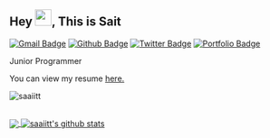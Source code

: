 ## Hey <img src="https://github.com/TheDudeThatCode/TheDudeThatCode/blob/master/Assets/Hi.gif" width="29px">, This is Sait
[![Gmail Badge](https://img.shields.io/badge/-sahidkusuma@gmail.com-c14438?style=flat&logo=Gmail&logoColor=white&link=mailto:sahidkusuma@gmail.com)](mailto:sahidkusuma@gmail.com) [![Github Badge](https://img.shields.io/badge/-saaiitt-grey?style=flat&logo=github&logoColor=white&link=https://github.com/saaiitt/)](https://www.github.com/saaiitt/) [![Twitter Badge](https://img.shields.io/badge/-sait_tama-00acee?style=flat&logo=twitter&logoColor=white&link=https://twitter.com/sait_tama/)](https://www.twitter.com/sait_tama/) [![Portfolio Badge](https://img.shields.io/badge/portfolio-web-blue?style=flat&link=saaiitt@github.io/)](saaiitt@github.io/) <p align='left'>Junior Programmer 
</p><p align='left'> You can view my resume <a href='https://saaiitt.github.io/doc/CV_Sahid_Kusuma.pdf ' target=_blank><u>here</u>.</a></p>

<p align=left> <img src=https://komarev.com/ghpvc/?username=saaiitt alt=saaiitt /> </p>
<br> 
<a href="https://github.com/TheDudeThatCode">
  <img align="center" src="https://github-readme-stats.vercel.app/api/top-langs/?username=saaiitt&theme=dark&hide_langs_below=1" />
</a>

<a href="https://github.com/TheDudeThatCode">
 <img align="center" src="https://github-readme-stats.vercel.app/api?username=saaiitt&show_icons=true&theme=dark&line_height=27" alt="saaiitt's github stats"/>
</a>
